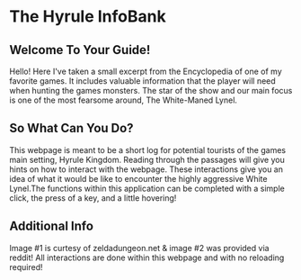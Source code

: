 # The Hyrule InfoBank

## Welcome To Your Guide!

Hello! Here I've taken a small excerpt from the Encyclopedia of one of my favorite games. It includes valuable information that the player will need when hunting the games monsters.
The star of the show and our main focus is one of the most fearsome around, The White-Maned Lynel. 

## So What Can You Do?

This webpage is meant to be a short log for potential tourists of the games main setting, Hyrule Kingdom. Reading through the passages will give you hints on how to interact with the webpage.
These interactions give you an idea of what it would be like to encounter the highly aggressive White Lynel.The functions within this application can be completed with a simple click, the press of a key, and a little hovering!

## Additional Info
Image #1 is curtesy of zeldadungeon.net & image #2 was provided via reddit!
All interactions are done within this webpage and with no reloading required! 
